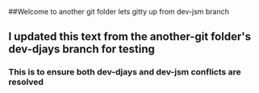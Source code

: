 ##Welcome to another git folder lets gitty up from dev-jsm branch
## I updated this text from the another-git folder's dev-djays branch for testing
### This is to ensure both dev-djays and dev-jsm conflicts are resolved
